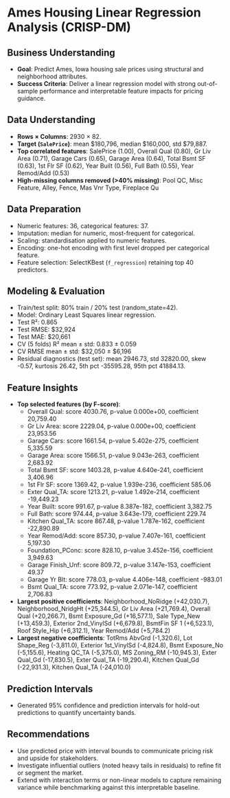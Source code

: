 # Ames Housing Linear Regression Analysis (CRISP-DM)

## Business Understanding
- **Goal**: Predict Ames, Iowa housing sale prices using structural and neighborhood attributes.
- **Success Criteria**: Deliver a linear regression model with strong out-of-sample performance and interpretable feature impacts for pricing guidance.

## Data Understanding
- **Rows × Columns**: 2930 × 82.
- **Target (`SalePrice`)**: mean $180,796, median $160,000, std $79,887.
- **Top correlated features**: SalePrice (1.00), Overall Qual (0.80), Gr Liv Area (0.71), Garage Cars (0.65), Garage Area (0.64), Total Bsmt SF (0.63), 1st Flr SF (0.62), Year Built (0.56), Full Bath (0.55), Year Remod/Add (0.53)
- **High-missing columns removed (>40% missing)**: Pool QC, Misc Feature, Alley, Fence, Mas Vnr Type, Fireplace Qu

## Data Preparation
- Numeric features: 36, categorical features: 37.
- Imputation: median for numeric, most-frequent for categorical.
- Scaling: standardisation applied to numeric features.
- Encoding: one-hot encoding with first level dropped per categorical feature.
- Feature selection: SelectKBest (`f_regression`) retaining top 40 predictors.

## Modeling & Evaluation
- Train/test split: 80% train / 20% test (random_state=42).
- Model: Ordinary Least Squares linear regression.
- Test R²: 0.865
- Test RMSE: $32,924
- Test MAE: $20,661
- CV (5 folds) R² mean ± std: 0.833 ± 0.059
- CV RMSE mean ± std: $32,050 ± $6,196
- Residual diagnostics (test set): mean 2946.73, std 32820.00, skew -0.57, kurtosis 26.42, 5th pct -35595.28, 95th pct 41884.13.

## Feature Insights
- **Top selected features (by F-score)**:
  - Overall Qual: score 4030.76, p-value 0.000e+00, coefficient 20,759.40
  - Gr Liv Area: score 2229.04, p-value 0.000e+00, coefficient 23,953.56
  - Garage Cars: score 1661.54, p-value 5.402e-275, coefficient 5,335.59
  - Garage Area: score 1566.51, p-value 9.043e-263, coefficient 2,683.92
  - Total Bsmt SF: score 1403.28, p-value 4.640e-241, coefficient 3,406.96
  - 1st Flr SF: score 1369.42, p-value 1.939e-236, coefficient 585.06
  - Exter Qual_TA: score 1213.21, p-value 1.492e-214, coefficient -19,449.23
  - Year Built: score 991.67, p-value 8.387e-182, coefficient 3,382.75
  - Full Bath: score 974.44, p-value 3.643e-179, coefficient 229.74
  - Kitchen Qual_TA: score 867.48, p-value 1.787e-162, coefficient -22,890.89
  - Year Remod/Add: score 857.30, p-value 7.407e-161, coefficient 5,197.30
  - Foundation_PConc: score 828.10, p-value 3.452e-156, coefficient 3,949.63
  - Garage Finish_Unf: score 809.72, p-value 3.147e-153, coefficient 49.37
  - Garage Yr Blt: score 778.03, p-value 4.406e-148, coefficient -983.01
  - Bsmt Qual_TA: score 773.92, p-value 2.071e-147, coefficient 2,706.83
- **Largest positive coefficients**: Neighborhood_NoRidge (+42,030.7), Neighborhood_NridgHt (+25,344.5), Gr Liv Area (+21,769.4), Overall Qual (+20,266.7), Bsmt Exposure_Gd (+16,577.1), Sale Type_New (+13,459.3), Exterior 2nd_VinylSd (+6,679.8), BsmtFin SF 1 (+6,523.1), Roof Style_Hip (+6,312.1), Year Remod/Add (+5,784.2)
- **Largest negative coefficients**: TotRms AbvGrd (-1,320.6), Lot Shape_Reg (-3,811.0), Exterior 1st_VinylSd (-4,824.8), Bsmt Exposure_No (-5,155.6), Heating QC_TA (-5,375.0), MS Zoning_RM (-10,945.3), Exter Qual_Gd (-17,830.5), Exter Qual_TA (-19,290.4), Kitchen Qual_Gd (-22,931.3), Kitchen Qual_TA (-24,010.0)

## Prediction Intervals
- Generated 95% confidence and prediction intervals for hold-out predictions to quantify uncertainty bands.

## Recommendations
- Use predicted price with interval bounds to communicate pricing risk and upside for stakeholders.
- Investigate influential outliers (noted heavy tails in residuals) to refine fit or segment the market.
- Extend with interaction terms or non-linear models to capture remaining variance while benchmarking against this interpretable baseline.